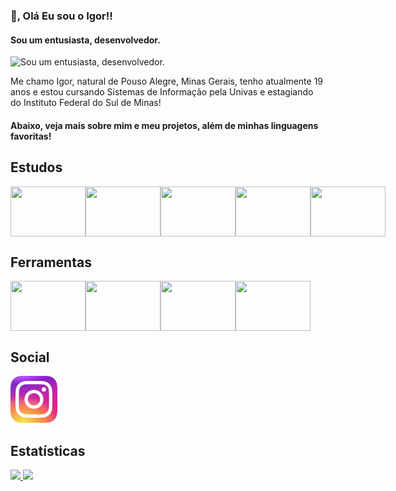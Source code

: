 ### 👋, Olá Eu sou o Igor!!
#### Sou um entusiasta, desenvolvedor.
![Sou um entusiasta, desenvolvedor.](https://i.pinimg.com/736x/97/63/ab/9763ab0a9150039da17fc0461faab106.jpg)

Me chamo Igor, natural de Pouso Alegre, Minas Gerais, tenho atualmente 19 anos e estou cursando Sistemas de Informação pela Univas e estagiando do Instituto Federal do Sul de Minas!

#### Abaixo, veja mais sobre mim e meu projetos, além de minhas linguagens favoritas!

 ## Estudos 
<div style="display: flex;">
<img src="https://cdn.jsdelivr.net/gh/devicons/devicon@latest/icons/css3/css3-original.svg" height="80px" width="120px"/>
<img src="https://cdn.jsdelivr.net/gh/devicons/devicon@latest/icons/javascript/javascript-original.svg" height="80px" width="120px"/>
<img src="https://cdn.jsdelivr.net/gh/devicons/devicon@latest/icons/html5/html5-original.svg" height="80px" width="120px"/>
<img src="https://cdn.jsdelivr.net/gh/devicons/devicon@latest/icons/c/c-original.svg" height="80px" width="120px"/>
<img src="https://cdn.jsdelivr.net/gh/devicons/devicon@latest/icons/cplusplus/cplusplus-original.svg" height="80px" width="120px"/>
</div>
 
 ## Ferramentas
 <div style="display: flex;">
  <img src="https://cdn.jsdelivr.net/gh/devicons/devicon@latest/icons/arduino/arduino-original-wordmark.svg" height="80px"width="120px"/>
  <img src="https://cdn.jsdelivr.net/gh/devicons/devicon@latest/icons/canva/canva-original.svg" height="80px" width="120px"/>
  <img src="https://cdn.jsdelivr.net/gh/devicons/devicon@latest/icons/debian/debian-plain-wordmark.svg" height="80px" width="120px"/>
  <img src="https://cdn.jsdelivr.net/gh/devicons/devicon@latest/icons/vscode/vscode-original-wordmark.svg" height="80px" width="120px"/>
</div>

## Social
 [<img src='https://github.com/wle8300/instagram-logo/blob/master/logo.svg' alt='instagram' height='75px'>](https://www.instagram.com/ig0r_or/)  
 
## Estatísticas
<a href="https://github.com/Ig0r-or">
  <img loading="lazy" height="150em" src="https://github-readme-stats.vercel.app/api/top-langs/?username=Ig0r-or&layout=compact&langs_count=7&theme=dracula"/>
  <img loading="lazy" height="150em" src="https://github-readme-stats.vercel.app/api?username=Ig0r-or&show_icons=true&theme=dracula&include_all_commits=true&count_private=true"/>
</a>
